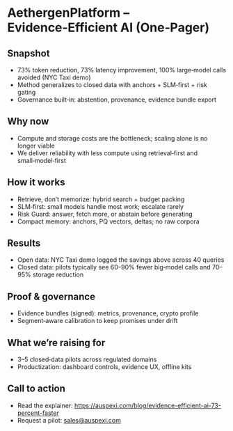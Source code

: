 # AethergenPlatform – Evidence‑Efficient AI (One‑Pager)

## Snapshot
- 73% token reduction, 73% latency improvement, 100% large‑model calls avoided (NYC Taxi demo)
- Method generalizes to closed data with anchors + SLM‑first + risk gating
- Governance built‑in: abstention, provenance, evidence bundle export

## Why now
- Compute and storage costs are the bottleneck; scaling alone is no longer viable
- We deliver reliability with less compute using retrieval‑first and small‑model‑first

## How it works
- Retrieve, don’t memorize: hybrid search + budget packing
- SLM‑first: small models handle most work; escalate rarely
- Risk Guard: answer, fetch more, or abstain before generating
- Compact memory: anchors, PQ vectors, deltas; no raw corpora

## Results
- Open data: NYC Taxi demo logged the savings above across 40 queries
- Closed data: pilots typically see 60–90% fewer big‑model calls and 70–95% storage reduction

## Proof & governance
- Evidence bundles (signed): metrics, provenance, crypto profile
- Segment‑aware calibration to keep promises under drift

## What we’re raising for
- 3–5 closed‑data pilots across regulated domains
- Productization: dashboard controls, evidence UX, offline kits

## Call to action
- Read the explainer: https://auspexi.com/blog/evidence-efficient-ai-73-percent-faster
- Request a pilot: sales@auspexi.com
